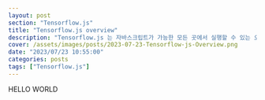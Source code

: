 ```yaml
---
layout: post
section: "Tensorflow.js"
title: "Tensorflow.js overview"
description: "Tensorflow.js 는 자바스크립트가 가능한 모든 곳에서 실행할 수 있는 오픈 소스 웹 ML 라이브러리입니다. Python 으로 작성된 원래 Tensorflow 라이브러리를 기반으로 하며 이 개발자 경험과 Javascript 에코시스템용 API 세트를 재현하는 것을 목표로 합니다."
cover: /assets/images/posts/2023-07-23-Tensorflow-js-Overview.png
date: "2023/07/23 10:55:00"
categories: posts
tags: ["Tensorflow.js"]
---
```


HELLO WORLD